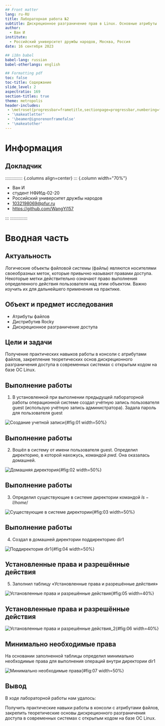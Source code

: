 ```yaml
---
## Front matter
lang: ru-RU
title: Лабораторная работа №2
subtitle: Дискреционное разграничение прав в Linux. Основные атрибуты
author:
  - Ван И
institute:
  - Российский университет дружбы народов, Москва, Россия
date: 16 сентября 2023

## i18n babel
babel-lang: russian
babel-otherlangs: english

## Formatting pdf
toc: false
toc-title: Содержание
slide_level: 2
aspectratio: 169
section-titles: true
theme: metropolis
header-includes:
 - \metroset{progressbar=frametitle,sectionpage=progressbar,numbering=fraction}
 - '\makeatletter'
 - '\beamer@ignorenonframefalse'
 - '\makeatother'
---
```


# Информация

## Докладчик

:::::::::::::: {.columns align=center}
::: {.column width="70%"}

  * Ван И
  * студент НФИбд-02-20
  * Российский университет дружбы народов
  * [1032198069@pfur.ru](mailto:1032198069@pfur.ru)
  * <https://github.com/WangYi157>

:::
::::::::::::::

# Вводная часть

## Актуальность

Логические объекты файловой системы (файлы) являются носителями своеобразных меток, которые привычно называют правами доступа. Некоторые метки действительно означают право выполнения определенного действия пользователя над этим объектом. Важно изучить их для дальнейшего применения на практике.


## Объект и предмет исследования

- Атрибуты файлов
- Дистрибутив Rocky
- Дискреционное разграничение доступа

## Цели и задачи

Получение практических навыков работы в консоли с атрибутами файлов, закрепление теоретических основ дискреционного разграничения доступа в современных системах с открытым кодом на базе ОС Linux.


## Выполнение работы


1. В установленной при выполнении предыдущей лабораторной работы операционной системе создал учётную запись пользователя guest (использую учётную запись администратора). Задала пароль для пользователя guest

![Создание учетной записи](image/img001.png){#fig:01 width=50%}


## Выполнение работы

2. Вошёл в систему от имени пользователя guest. 
Определил директорию, в которой нахожусь, командой $pwd$. Она оказалась домашней.

![Домашняя директория](image/img002.png){#fig:02 width=50%}


## Выполнение работы

3. Определил существующие в системе директории командой
    $ls -l /home/$

![Существующие в системе директории](image/img006.png){#fig:03 width=50%}



## Выполнение работы

4. Создал в домашней директории поддиректорию dir1

![Поддиректория dir1](image/img008.png){#fig:04 width=50%}


## Установленные права и разрешённые действия

5. Заполнил таблицу «Установленные права и разрешённые действия»

![Установленные права и разрешённые действия](image/img011.png){#fig:05 width=40%}


## Установленные права и разрешённые действия

![Установленные права и разрешённые действия_2](image/img012.png){#fig:06 width=40%}


## Минимально необходимые права

На основании заполненной таблицы определил минимально необходимые права для выполнения операций внутри директории dir1

![Минимально необходимые права](image/img013.png){#fig:07 width=50%}



## Вывод

В ходе лабораторной работы нам удалось:

Получить практические навыки работы в консоли с атрибутами файлов, закрепить теоретические основы дискреционного разграничения доступа в современных системах с открытым кодом на базе ОС Linux.


